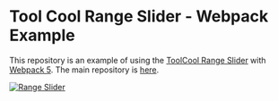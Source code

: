 # Tool Cool Range Slider - Webpack Example

This repository is an example of using the [ToolCool Range Slider](https://range-slider.toolcool.org/) with [Webpack 5](https://webpack.js.org/guides/getting-started/).
The main repository is [here](https://github.com/toolcool-org/toolcool-range-slider).


[![Range Slider](https://github.com/toolcool-org/toolcool-range-slider/blob/main/docs/videos/moving-tooltip.gif?raw=true)](https://range-slider.toolcool.org/pages/moving-tooltip-plugin.html)

